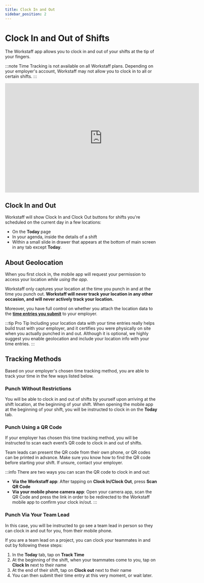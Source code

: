 ```yaml
---
title: Clock In and Out
sidebar_position: 2
---
```


# Clock In and Out of Shifts

The Workstaff app allows you to clock in and out of your shifts at the tip of your fingers.

:::note
Time Tracking is not available on all Workstaff plans. Depending on your employer's account, Workstaff may not allow
you to clock in to all or certain shifts.
:::

<iframe width="640" height="360" src="https://www.loom.com/embed/40b56d51d7ad485daa205f73624da030" frameborder="0" webkitallowfullscreen mozallowfullscreen allowfullscreen></iframe>

## Clock In and Out

Workstaff will show Clock In and Clock Out buttons for shifts you're scheduled on the current day in a few locations:

- On the **Today** page
- In your agenda, inside the details of a shift
- Within a small slide in drawer that appears at the bottom of main screen in any tab except **Today**.

## About Geolocation 

When you first clock in, the mobile app will request your permission to access your location *while using the app*.

Workstaff only captures your location at the time you punch in and at the time you punch out. **Workstaff will never 
track your location in any other occasion, and will never actively track your location.**

Moreover, you have full control on whether you attach the location data to the 
[**time entries you submit**](./report-your-time.md) to your employer.

:::tip Pro Tip
Including your location data with your time entries really helps build trust with your employer, and it certifies you were
physically on site when you actually punched in and out. Although it is optional,
we highly suggest you enable geolocation and include your location info with your time entries.
:::

## Tracking Methods

Based on your employer's chosen time tracking method, you are able to track your time in the few ways listed below.

### Punch Without Restrictions
You will be able to clock in and out of shifts by yourself upon arriving at the shift location, at the beginning of your shift. 
When opening the mobile app at the beginning of your shift, you will be instructed to clock in on the **Today** tab.

### Punch Using a QR Code 

If your employer has chosen this time tracking method, you will be instructed to scan each event’s QR code to clock in 
and out of shifts.

Team leads can present the QR code from their own phone, or QR codes can be printed in advance. Make sure 
you know how to find the QR code before starting your shift. If unsure, contact your employer.

:::info
There are two ways you can scan the QR code to clock in and out:
- **Via the Workstaff app**: After tapping on **Clock In/Clock Out**, press **Scan QR Code**
- **Via your mobile phone camera app**: Open your camera app, scan the QR Code and press the link in order to be redirected to the Workstaff mobile app to confirm your clock in/out.
:::

### Punch Via Your Team Lead

In this case, you will be instructed to go see a team lead in person so they can clock in and out for you, from their mobile phone. 

If you are a team lead on a project, you can clock your teammates in and out by following these steps: 
1. In the **Today** tab, tap on **Track Time** 
2. At the beginning of the shift, when your teammates come to you, tap on **Clock In** next to their name
3. At the end of their shift, tap on **Clock out** next to their name
4. You can then submit their time entry at this very moment, or wait later.
